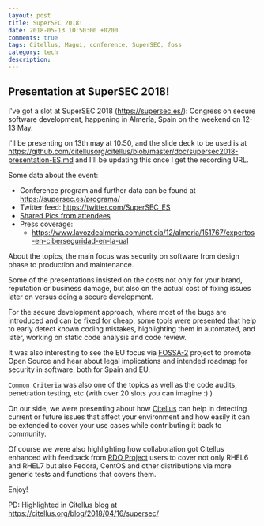 ```yaml
---
layout: post
title: SuperSEC 2018!
date: 2018-05-13 10:50:00 +0200
comments: true
tags: Citellus, Magui, conference, SuperSEC, foss
category: tech
description:
---
```


## Presentation at SuperSEC 2018!

I've got a slot at SuperSEC 2018 (<https://supersec.es/>): Congress on secure software development, happening in Almería, Spain on the weekend on 12-13 May.

I'll be presenting on 13th may at 10:50, and the slide deck to be used is at <https://github.com/citellusorg/citellus/blob/master/doc/supersec2018-presentation-ES.md> and I'll be updating this once I get the recording URL.

Some data about the event:

- Conference program and further data can be found at <https://supersec.es/programa/>
- Twitter feed: <https://twitter.com/SuperSEC_ES>
- [Shared Pics from attendees](https://photos.google.com/share/AF1QipNI_PqleRD_ImbRhu7sOgfpoOYGLXMUdanNUov7GDktY4-A-o0b_8pEsKnlBnLgZg?key=VEw2bDRDNHJ3QXdYR0NReXZrcWdOa2JjSEdyNWhB)
- Press coverage:
  - <https://www.lavozdealmeria.com/noticia/12/almeria/151767/expertos-en-ciberseguridad-en-la-ual>

About the topics, the main focus was security on software from design phase to production and maintenance.

Some of the presentations insisted on the costs not only for your brand, reputation or business damage, but also on the actual cost of fixing issues later on versus doing a secure development.

For the secure development approach, where most of the bugs are introduced and can be fixed for cheap, some tools were presented that help to early detect known coding mistakes, highlighting them in automated, and later, working on static code analysis and code review.

It was also interesting to see the EU focus via [FOSSA-2](https://joinup.ec.europa.eu/collection/eu-fossa-2) project to promote Open Source and hear about legal implications and intended roadmap for security in software, both for Spain and EU.

`Common Criteria` was also one of the topics as well as the code audits, penetration testing, etc (with over 20 slots you can imagine :) )

On our side, we were presenting about how [Citellus](https://citellus.org) can help in detecting current or future issues that affect your environment and how easily it can be extended to cover your use cases while contributing it back to community.

Of course we were also highlighting how collaboration got Citellus enhanced with feedback from [RDO Project](https://rdoproject.org) users to cover not only RHEL6 and RHEL7 but also Fedora, CentOS and other distributions via more generic tests and
functions that covers them.

Enjoy!

PD: Highlighted in Citellus blog at <https://citellus.org/blog/2018/04/16/supersec/>
